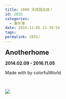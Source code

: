 ```yaml
---
title: 1000 天成就达成！
id: 2855
categories:
  - 事件簿
date: 2016-11-05 22:39:54
tags:
permalink: 2855/
---
```


<span style="font-size: 16pt;">**Anotherhome**</span>

**2014.02.09 - 2016.11.05**

Made with  by colorfulWorld

&nbsp;

![](/images/1000.jpg)
